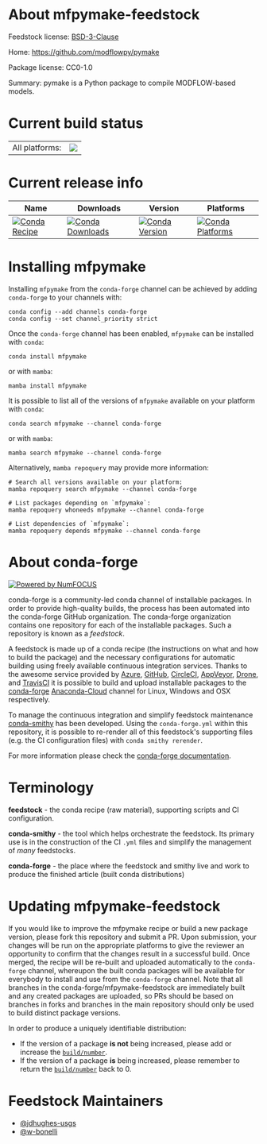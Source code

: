 About mfpymake-feedstock
========================

Feedstock license: [BSD-3-Clause](https://github.com/conda-forge/mfpymake-feedstock/blob/main/LICENSE.txt)

Home: https://github.com/modflowpy/pymake

Package license: CC0-1.0

Summary: pymake is a Python package to compile MODFLOW-based models.

Current build status
====================


<table><tr><td>All platforms:</td>
    <td>
      <a href="https://dev.azure.com/conda-forge/feedstock-builds/_build/latest?definitionId=18994&branchName=main">
        <img src="https://dev.azure.com/conda-forge/feedstock-builds/_apis/build/status/mfpymake-feedstock?branchName=main">
      </a>
    </td>
  </tr>
</table>

Current release info
====================

| Name | Downloads | Version | Platforms |
| --- | --- | --- | --- |
| [![Conda Recipe](https://img.shields.io/badge/recipe-mfpymake-green.svg)](https://anaconda.org/conda-forge/mfpymake) | [![Conda Downloads](https://img.shields.io/conda/dn/conda-forge/mfpymake.svg)](https://anaconda.org/conda-forge/mfpymake) | [![Conda Version](https://img.shields.io/conda/vn/conda-forge/mfpymake.svg)](https://anaconda.org/conda-forge/mfpymake) | [![Conda Platforms](https://img.shields.io/conda/pn/conda-forge/mfpymake.svg)](https://anaconda.org/conda-forge/mfpymake) |

Installing mfpymake
===================

Installing `mfpymake` from the `conda-forge` channel can be achieved by adding `conda-forge` to your channels with:

```
conda config --add channels conda-forge
conda config --set channel_priority strict
```

Once the `conda-forge` channel has been enabled, `mfpymake` can be installed with `conda`:

```
conda install mfpymake
```

or with `mamba`:

```
mamba install mfpymake
```

It is possible to list all of the versions of `mfpymake` available on your platform with `conda`:

```
conda search mfpymake --channel conda-forge
```

or with `mamba`:

```
mamba search mfpymake --channel conda-forge
```

Alternatively, `mamba repoquery` may provide more information:

```
# Search all versions available on your platform:
mamba repoquery search mfpymake --channel conda-forge

# List packages depending on `mfpymake`:
mamba repoquery whoneeds mfpymake --channel conda-forge

# List dependencies of `mfpymake`:
mamba repoquery depends mfpymake --channel conda-forge
```


About conda-forge
=================

[![Powered by
NumFOCUS](https://img.shields.io/badge/powered%20by-NumFOCUS-orange.svg?style=flat&colorA=E1523D&colorB=007D8A)](https://numfocus.org)

conda-forge is a community-led conda channel of installable packages.
In order to provide high-quality builds, the process has been automated into the
conda-forge GitHub organization. The conda-forge organization contains one repository
for each of the installable packages. Such a repository is known as a *feedstock*.

A feedstock is made up of a conda recipe (the instructions on what and how to build
the package) and the necessary configurations for automatic building using freely
available continuous integration services. Thanks to the awesome service provided by
[Azure](https://azure.microsoft.com/en-us/services/devops/), [GitHub](https://github.com/),
[CircleCI](https://circleci.com/), [AppVeyor](https://www.appveyor.com/),
[Drone](https://cloud.drone.io/welcome), and [TravisCI](https://travis-ci.com/)
it is possible to build and upload installable packages to the
[conda-forge](https://anaconda.org/conda-forge) [Anaconda-Cloud](https://anaconda.org/)
channel for Linux, Windows and OSX respectively.

To manage the continuous integration and simplify feedstock maintenance
[conda-smithy](https://github.com/conda-forge/conda-smithy) has been developed.
Using the ``conda-forge.yml`` within this repository, it is possible to re-render all of
this feedstock's supporting files (e.g. the CI configuration files) with ``conda smithy rerender``.

For more information please check the [conda-forge documentation](https://conda-forge.org/docs/).

Terminology
===========

**feedstock** - the conda recipe (raw material), supporting scripts and CI configuration.

**conda-smithy** - the tool which helps orchestrate the feedstock.
                   Its primary use is in the construction of the CI ``.yml`` files
                   and simplify the management of *many* feedstocks.

**conda-forge** - the place where the feedstock and smithy live and work to
                  produce the finished article (built conda distributions)


Updating mfpymake-feedstock
===========================

If you would like to improve the mfpymake recipe or build a new
package version, please fork this repository and submit a PR. Upon submission,
your changes will be run on the appropriate platforms to give the reviewer an
opportunity to confirm that the changes result in a successful build. Once
merged, the recipe will be re-built and uploaded automatically to the
`conda-forge` channel, whereupon the built conda packages will be available for
everybody to install and use from the `conda-forge` channel.
Note that all branches in the conda-forge/mfpymake-feedstock are
immediately built and any created packages are uploaded, so PRs should be based
on branches in forks and branches in the main repository should only be used to
build distinct package versions.

In order to produce a uniquely identifiable distribution:
 * If the version of a package **is not** being increased, please add or increase
   the [``build/number``](https://docs.conda.io/projects/conda-build/en/latest/resources/define-metadata.html#build-number-and-string).
 * If the version of a package **is** being increased, please remember to return
   the [``build/number``](https://docs.conda.io/projects/conda-build/en/latest/resources/define-metadata.html#build-number-and-string)
   back to 0.

Feedstock Maintainers
=====================

* [@jdhughes-usgs](https://github.com/jdhughes-usgs/)
* [@w-bonelli](https://github.com/w-bonelli/)

